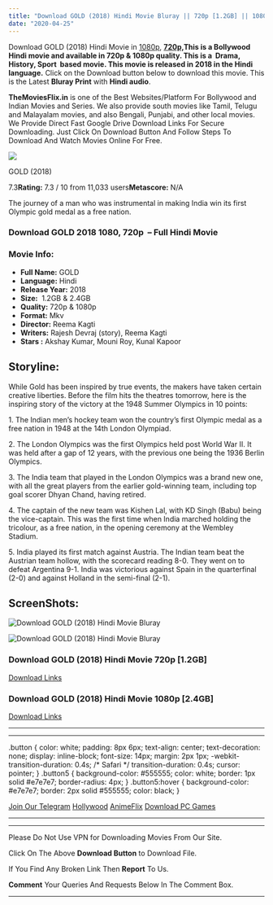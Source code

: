 ```yaml
---
title: "Download GOLD (2018) Hindi Movie Bluray || 720p [1.2GB] || 1080p [2.4GB]"
date: "2020-04-25"
---
```


Download GOLD (2018) Hindi Movie in [1080p](https://1moviesflix.com/1080p-movies/), **[720p,](https://1moviesflix.com/720p-movies/)**This is a Bollywood Hindi movie and available in 720p & 1080p quality. This is a  **Drama, History, Sport**  based movie. This movie is released in **2018** in the Hindi language**.** Click on the Download button below to download this movie. This is the Latest **Bluray Print** with **Hindi audio**.

**TheMoviesFlix.in** is one of the Best Websites/Platform For Bollywood and Indian Movies and Series. We also provide south movies like Tamil, Telugu and Malayalam movies, and also Bengali, Punjabi, and other local movies. We Provide Direct Fast Google Drive Download Links For Secure Downloading. Just Click On Download Button And Follow Steps To Download And Watch Movies Online For Free.

[![](https://m.media-amazon.com/images/M/MV5BM2QwNmIzNzEtMzlhMS00MmU1LWFjZGYtNjc5ZTg3NTE5MWY1XkEyXkFqcGdeQXVyODE5NzE3OTE@._V1_SX300.jpg)](https://www.imdb.com/title/tt6173990/ "GOLD")

GOLD (2018)

7.3**Rating:** 7.3 / 10 from 11,033 users**Metascore:** N/A

The journey of a man who was instrumental in making India win its first Olympic gold medal as a free nation.

### Download GOLD 2018 1080, 720p  – Full Hindi Movie

### Movie Info:

- **Full Name:** GOLD
- **Language:** Hindi
- **Release Year:** 2018
- **Size:**  1.2GB & 2.4GB
- **Quality:** 720p & 1080p
- **Format:** Mkv
- **Director:** Reema Kagti
- **Writers:** Rajesh Devraj (story), Reema Kagti
- **Stars :** Akshay Kumar, Mouni Roy, Kunal Kapoor

## Storyline:

While Gold has been inspired by true events, the makers have taken certain creative liberties. Before the film hits the theatres tomorrow, here is the inspiring story of the victory at the 1948 Summer Olympics in 10 points:

1\. The Indian men’s hockey team won the country’s first Olympic medal as a free nation in 1948 at the 14th London Olympiad.

2\. The London Olympics was the first Olympics held post World War II. It was held after a gap of 12 years, with the previous one being the 1936 Berlin Olympics.

3\. The India team that played in the London Olympics was a brand new one, with all the great players from the earlier gold-winning team, including top goal scorer Dhyan Chand, having retired.

4\. The captain of the new team was Kishen Lal, with KD Singh (Babu) being the vice-captain. This was the first time when India marched holding the tricolour, as a free nation, in the opening ceremony at the Wembley Stadium.

5\. India played its first match against Austria. The Indian team beat the Austrian team hollow, with the scorecard reading 8-0. They went on to defeat Argentina 9-1. India was victorious against Spain in the quarterfinal (2-0) and against Holland in the semi-final (2-1).

## ScreenShots:

![Download GOLD (2018) Hindi Movie Bluray](https://imgur.com/psgPhHV.png)

![Download GOLD (2018) Hindi Movie Bluray](https://imgur.com/HvDgCqd.png)

### Download GOLD (2018) Hindi Movie 720p \[1.2GB\]

[Download Links](https://1moviesflix.com?a270777880=V2QyTk5jd2JpZEZ2UDRqQmRDdG4yMTh6WkJLVk1Ea1VWY1BGNkRCNlRrUWpEYVhKRUJ3MGRpNTJmcHBkUWhXaXlEekkwcWwzNXdVZWtYVVdoSm9lbysyeEx4NkRNa3Z5djFZUjRRVzdmQ2s9)

### Download GOLD (2018) Hindi Movie 1080p \[2.4GB\] 

[Download Links](https://1moviesflix.com?a270777880=V2QyTk5jd2JpZEZ2UDRqQmRDdG4yMTh6WkJLVk1Ea1VWY1BGNkRCNlRrUWpEYVhKRUJ3MGRpNTJmcHBkUWhXaVZkVGVmdmtNZjd6anRkcGpqOUVmaThVUStMbGNQQkFVNE5kV2hjZDB3WDQ9)

* * *

* * *

.button { color: white; padding: 8px 6px; text-align: center; text-decoration: none; display: inline-block; font-size: 14px; margin: 2px 1px; -webkit-transition-duration: 0.4s; /\* Safari \*/ transition-duration: 0.4s; cursor: pointer; } .button5 { background-color: #555555; color: white; border: 1px solid #e7e7e7; border-radius: 4px; } .button5:hover { background-color: #e7e7e7; border: 2px solid #555555; color: black; }

[Join Our Telegram](http://gdrivepro.xyz/join.php) [Hollywood](https://moviesverse.com/) [AnimeFlix](https://animeflix.in/) [Download PC Games](https://gamesflix.net/)  

* * *

* * *

  

Please Do Not Use VPN for Downloading Movies From Our Site.

Click On The Above **Download Button** to Download File.

If You Find Any Broken Link Then **Report** To Us.

**Comment** Your Queries And Requests Below In The Comment Box.

* * *
